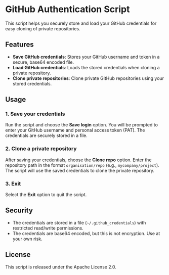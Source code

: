 # GitHub Authentication Script

This script helps you securely store and load your GitHub credentials for easy cloning of private repositories.

## Features
- **Save GitHub credentials**: Stores your GitHub username and token in a secure, base64 encoded file.
- **Load GitHub credentials**: Loads the stored credentials when cloning a private repository.
- **Clone private repositories**: Clone private GitHub repositories using your stored credentials.

## Usage

### 1. Save your credentials
Run the script and choose the **Save login** option. You will be prompted to enter your GitHub username and personal access token (PAT). The credentials are securely stored in a file.

### 2. Clone a private repository
After saving your credentials, choose the **Clone repo** option. Enter the repository path in the format `organisation/repo` (e.g., `mycompany/project`). The script will use the saved credentials to clone the private repository.

### 3. Exit
Select the **Exit** option to quit the script.

## Security
- The credentials are stored in a file (`~/.github_credentials`) with restricted read/write permissions.
- The credentials are base64 encoded, but this is not encryption. Use at your own risk.

## License
This script is released under the Apache License 2.0.
